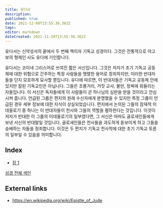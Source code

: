 ```yaml
---
title: 유다서
description: 
published: true
date: 2021-12-08T13:55:38.362Z
tags: 
editor: markdown
dateCreated: 2021-11-28T13:55:38.362Z
---
```


유다서는 신약성서의 끝에서 두 번째 책이자 기독교 성경이다. 그것은 전통적으로 야고보의 형제인 사도 유다에 기인합니다.

유다서는 코이네 그리스어로 쓰여진 짧은 서신입니다. 그것은 저자가 초기 기독교 공동체에 대한 위협으로 간주하는 특정 사람들을 맹렬한 용어로 정죄하지만, 이러한 반대자들을 단지 모호하게 묘사할 뿐입니다. 유다에 따르면, 이 반대자들은 기독교 공동체 안에 있지만 참된 기독교인은 아닙니다. 그들은 조롱거리, 거짓 교사, 불만, 정욕에 휘둘리는 자들입니다. 이 서신은 독자들에게 이 사람들이 곧 하나님의 심판을 받을 것이라고 안심시켜 줍니다. 언급된 그룹은 편지의 원래 수신자에게 분명했을 수 있지만 특정 그룹이 언급된 경우 세부 정보에 대한 지식이 상실되었습니다. 편지에서 논의된 그들의 잠재적 이데올로기 중 하나는 이 반대자들이 천사와 그들의 역할을 폄하한다는 것입니다. 이것이 저자가 반대한 이 그룹의 이데올로기의 일부였다면, 그 서신은 아마도 골로새인들에게 보낸 서신의 반대말일 것입니다. 골로새인들은 천사들을 과도하게 돋보이게 하고 그들을 숭배하는 자들을 정죄합니다. 이것은 두 편지가 기독교 천사학에 대한 초기 기독교 토론의 일부일 수 있음을 의미합니다.

## Index

- [장 1](/ko/Bible/Jude/1)


[성경 전체 색인](/ko/index/bible)


## External links

- https://en.wikipedia.org/wiki/Epistle_of_Jude